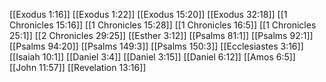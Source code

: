 [[Exodus 1:16]]
[[Exodus 1:22]]
[[Exodus 15:20]]
[[Exodus 32:18]]
[[1 Chronicles 15:16]]
[[1 Chronicles 15:28]]
[[1 Chronicles 16:5]]
[[1 Chronicles 25:1]]
[[2 Chronicles 29:25]]
[[Esther 3:12]]
[[Psalms 81:1]]
[[Psalms 92:1]]
[[Psalms 94:20]]
[[Psalms 149:3]]
[[Psalms 150:3]]
[[Ecclesiastes 3:16]]
[[Isaiah 10:1]]
[[Daniel 3:4]]
[[Daniel 3:15]]
[[Daniel 6:12]]
[[Amos 6:5]]
[[John 11:57]]
[[Revelation 13:16]]
